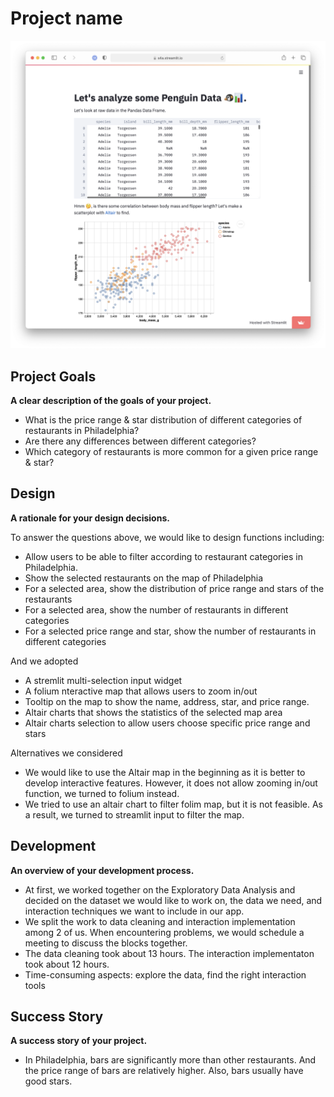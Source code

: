 # Project name

![A screenshot of your application. Could be a GIF.](screenshot.png)

## Project Goals

**A clear description of the goals of your project.** 

- What is the price range & star distribution of different categories of restaurants in Philadelphia? 
- Are there any differences between different categories?
- Which category of restaurants is more common for a given price range & star?

## Design

**A rationale for your design decisions.** 

To answer the questions above, we would like to design functions including:

- Allow users to be able to filter according to restaurant categories in Philadelphia.
- Show the selected restaurants on the map of Philadelphia
- For a selected area, show the distribution of price range and stars of the restaurants
- For a selected area, show the number of restaurants in different categories
- For a selected price range and star, show the number of restaurants in different categories

And we adopted

- A stremlit multi-selection input widget
- A folium nteractive map that allows users to zoom in/out
- Tooltip on the map to show the name, address, star, and price range.
- Altair charts that shows the statistics of the selected map area
- Altair charts selection to allow users choose specific price range and stars

Alternatives we considered

- We would like to use the Altair map in the beginning as it is better to develop interactive features. However, it does not allow zooming in/out function, we turned to folium instead.
- We tried to use an altair chart to filter folim map, but it is not feasible. As a result, we turned to streamlit input to filter the map.


## Development

**An overview of your development process.** 

- At first, we worked together on the Exploratory Data Analysis and decided on the dataset we would like to work on, the data we need, and interaction techniques we want to include in our app.
- We split the work to data cleaning and interaction implementation among 2 of us. When encountering problems, we would schedule a meeting to discuss the blocks together.
- The data cleaning took about 13 hours. The interaction implementaton took about 12 hours.
- Time-consuming aspects: explore the data, find the right interaction tools

## Success Story

**A success story of your project.** 

- In Philadelphia, bars are significantly more than other restaurants. And the price range of bars are relatively higher. Also, bars usually have good stars.